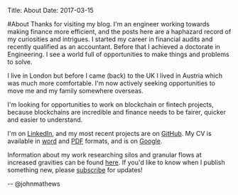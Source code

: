 Title: About
Date: 2017-03-15

#About
Thanks for visiting my blog. I'm an engineer working towards making finance more efficient, and the posts here are a haphazard record of my curiosities and intrigues. I started my career in financial audits and recently qualified as an accountant. Before that I achieved a doctorate in Engineering. I see a world full of opportunities to make things and problems to solve.

I live in London but before I came (back) to the UK I lived in Austria which was much more comfortable. I'm now actively seeking opportunities to move me and my family somewhere overseas.

I'm looking for opportunities to work on blockchain or fintech projects, because blockchains are incredible and finance needs to be fairer, quicker and easier to understand.

I'm on [LinkedIn](https://www.linkedin.com/in/johnmathews1), and my most recent projects are on [GitHub](http://www.github.com/johnmathews). My CV is available in [word]({attach}/documents/John_Mathews_CV.docx) and [PDF]({attach}/documents/John_Mathews_CV.pdf) formats, and is on [Google](https://drive.google.com/file/d/0B2dxj_prWJiwT09OS1lBN0hwa3M/view?usp=sharing).

Information about my work researching silos and granular flows at increased gravities can be found [here]({filename}../articles/silos.md). If you'd like to know when I publish something new, please [subscribe]({filename}../pages/subscribe.md) for updates! 

-- @johnmathews


